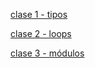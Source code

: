 [clase 1 - tipos](https://colab.research.google.com/github/qsebas/clases-python/blob/main/clases/Curso_Python_clase_1.ipynb)

<!--
ejerciocio 5
    palabra = max(texto.replace(".", "").replace(",", "").split(), key=len)
    return palabra, texto.replace(palabra, palabra.upper())
-->


[clase 2 - loops](https://colab.research.google.com/github/qsebas/clases-python/blob/main/clases/Curso_Python_clase_2.ipynb)

<!--

def ejercicio_1(texto):
  # return ""
  if texto:
    conectores = ["a", "al", "en", "el", "la", "los", "las", "de", "del"]
    acrónimo = "".join([x[0].lower() if x in conectores else x[0].upper() for x in texto.split()])
    return acrónimo[0].upper() + acrónimo[1:]
  else:
    return ""
  

print("Prueba ejercicio 1:", ejercicio_1("volver al futuro"))

def ejercicio_2(numero):
  # return ""
  if numero:
    positivos = [1] + [i for i in range(2, (abs(numero) // 2) + 1) if numero % i == 0] + [abs(numero)]
    result = set()
    for x in positivos:
      result.add(x)
      result.add(-x)
    return result

print("Prueba ejercicio 2:", ejercicio_2(15))

def ejercicio_3(lista):
  # return (None, None)
  return [(e, lista.count(e)) for e in {x for x in lista }]

print("Prueba ejercicio 3:", ejercicio_3([3, 4, 3]))


def ejercicio_4(lista):
  # return (None, None)
  from functools import reduce
  return reduce(lambda x, y: (y if x[0] is None else max(x[0], y), y if x[1] is None else min(x[1], y)), lista, (None, None))

print("Prueba ejercicio 4:", ejercicio_4([44, -33, 11, 22, 0, 42, 47, 12, 14]))

-->

[clase 3 - módulos](https://colab.research.google.com/github/qsebas/clases-python/blob/main/clases/Curso_Python_clase_3.ipynb)
